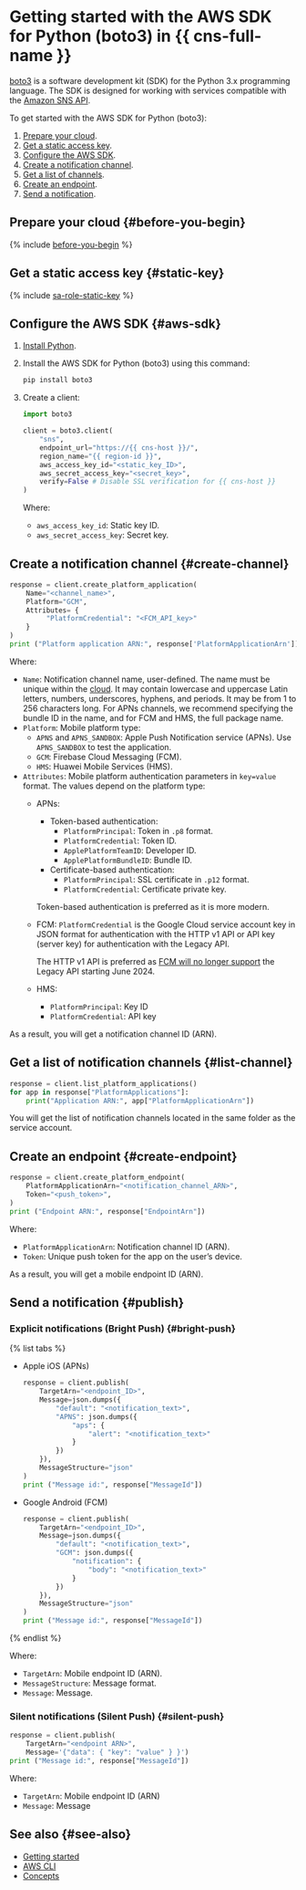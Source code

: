 # Getting started with the AWS SDK for Python (boto3) in {{ cns-full-name }}

[boto3](https://github.com/boto/boto3) is a software development kit (SDK) for the Python 3.x programming language. The SDK is designed for working with services compatible with the [Amazon SNS API](https://docs.aws.amazon.com/sns/latest/api/welcome.html).

To get started with the AWS SDK for Python (boto3):
1. [Prepare your cloud](#before-you-begin).
1. [Get a static access key](#static-key).
1. [Configure the AWS SDK](#aws-sdk).
1. [Create a notification channel](#create-channel).
1. [Get a list of channels](#list-channel).
1. [Create an endpoint](#create-endpoint).
1. [Send a notification](#publish).

## Prepare your cloud {#before-you-begin}

{% include [before-you-begin](../../_tutorials/_tutorials_includes/before-you-begin.md) %}

## Get a static access key {#static-key}

{% include [sa-role-static-key](../../_includes/notifications/sa-role-static-key.md) %}

## Configure the AWS SDK {#aws-sdk}

1. [Install Python](https://wiki.python.org/moin/BeginnersGuide/Download).
1. Install the AWS SDK for Python (boto3) using this command:

    ```bash
    pip install boto3
    ```

1. Create a client:

    ```python
    import boto3

    client = boto3.client(
        "sns",
        endpoint_url="https://{{ cns-host }}/",
        region_name="{{ region-id }}",
        aws_access_key_id="<static_key_ID>",
        aws_secret_access_key="<secret_key>",
        verify=False # Disable SSL verification for {{ cns-host }}
    )
    ```

    Where:
    * `aws_access_key_id`: Static key ID.
    * `aws_secret_access_key`: Secret key.

## Create a notification channel {#create-channel}

```python
response = client.create_platform_application(
    Name="<channel_name>",
    Platform="GCM",
    Attributes= {
         "PlatformCredential": "<FCM_API_key>"
    }
)
print ("Platform application ARN:", response['PlatformApplicationArn'])
```

Where:
* `Name`: Notification channel name, user-defined. The name must be unique within the [cloud](../../resource-manager/concepts/resources-hierarchy.md#cloud). It may contain lowercase and uppercase Latin letters, numbers, underscores, hyphens, and periods. It may be from 1 to 256 characters long. For APNs channels, we recommend specifying the bundle ID in the name, and for FCM and HMS, the full package name.
* `Platform`: Mobile platform type:
  * `APNS` and `APNS_SANDBOX`: Apple Push Notification service (APNs). Use `APNS_SANDBOX` to test the application.
  * `GCM`: Firebase Cloud Messaging (FCM).
  * `HMS`: Huawei Mobile Services (HMS).
* `Attributes`: Mobile platform authentication parameters in `key=value` format. The values depend on the platform type:
  * APNs:
    * Token-based authentication:
      * `PlatformPrincipal`: Token in `.p8` format.
      * `PlatformCredential`: Token ID.
      * `ApplePlatformTeamID`: Developer ID.
      * `ApplePlatformBundleID`: Bundle ID.
    * Certificate-based authentication:
      * `PlatformPrincipal`: SSL certificate in `.p12` format.
      * `PlatformCredential`: Certificate private key.

    Token-based authentication is preferred as it is more modern.
  * FCM: `PlatformCredential` is the Google Cloud service account key in JSON format for authentication with the HTTP v1 API or API key (server key) for authentication with the Legacy API.

    The HTTP v1 API is preferred as [FCM will no longer support](https://firebase.google.com/docs/cloud-messaging/migrate-v1) the Legacy API starting June 2024.
  * HMS:
    * `PlatformPrincipal`: Key ID
    * `PlatformCredential`: API key

As a result, you will get a notification channel ID (ARN).

## Get a list of notification channels {#list-channel}

```python
response = client.list_platform_applications()
for app in response["PlatformApplications"]:
    print("Application ARN:", app["PlatformApplicationArn"])
```

You will get the list of notification channels located in the same folder as the service account.

## Create an endpoint {#create-endpoint}

```python
response = client.create_platform_endpoint(
    PlatformApplicationArn="<notification_channel_ARN>",
    Token="<push_token>",
)
print ("Endpoint ARN:", response["EndpointArn"])
```

Where:
* `PlatformApplicationArn`: Notification channel ID (ARN).
* `Token`: Unique push token for the app on the user’s device.

As a result, you will get a mobile endpoint ID (ARN).

## Send a notification {#publish}

### Explicit notifications (Bright Push) {#bright-push}

{% list tabs %}

- Apple iOS (APNs)

  ```python
  response = client.publish(
      TargetArn="<endpoint_ID>",
      Message=json.dumps({
          "default": "<notification_text>",
          "APNS": json.dumps({
              "aps": {
                  "alert": "<notification_text>"
              }
          })
      }),
      MessageStructure="json"
  )
  print ("Message id:", response["MessageId"])
  ```

- Google Android (FCM)

  ```python
  response = client.publish(
      TargetArn="<endpoint_ID>",
      Message=json.dumps({
          "default": "<notification_text>",
          "GCM": json.dumps({
              "notification": {
                  "body": "<notification_text>"
              }
          })
      }),
      MessageStructure="json"
  )
  print ("Message id:", response["MessageId"])
  ```

{% endlist %}

Where:
* `TargetArn`: Mobile endpoint ID (ARN).
* `MessageStructure`: Message format.
* `Message`: Message.

### Silent notifications (Silent Push) {#silent-push}

```python
response = client.publish(
    TargetArn="<endpoint ARN>",
    Message='{"data": { "key": "value" } }')
print ("Message id:", response["MessageId"])
```

Where:
* `TargetArn`: Mobile endpoint ID (ARN)
* `Message`: Message

## See also {#see-also}

* [Getting started](../quickstart.md)
* [AWS CLI](aws-cli.md)
* [Concepts](../concepts/index.md)
